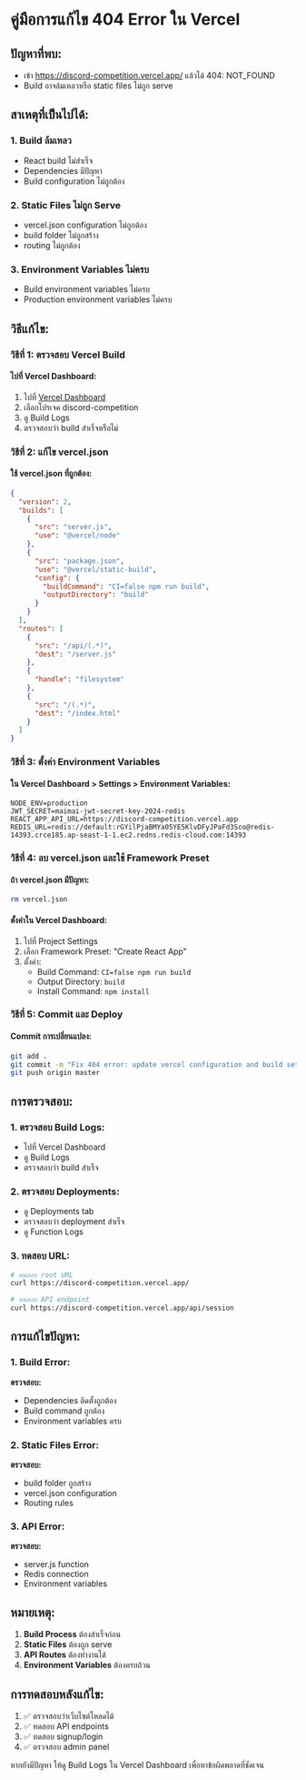 # คู่มือการแก้ไข 404 Error ใน Vercel

## ปัญหาที่พบ:
- เข้า https://discord-competition.vercel.app/ แล้วได้ 404: NOT_FOUND
- Build อาจล้มเหลวหรือ static files ไม่ถูก serve

## สาเหตุที่เป็นไปได้:

### 1. **Build ล้มเหลว**
- React build ไม่สำเร็จ
- Dependencies มีปัญหา
- Build configuration ไม่ถูกต้อง

### 2. **Static Files ไม่ถูก Serve**
- vercel.json configuration ไม่ถูกต้อง
- build folder ไม่ถูกสร้าง
- routing ไม่ถูกต้อง

### 3. **Environment Variables ไม่ครบ**
- Build environment variables ไม่ครบ
- Production environment variables ไม่ครบ

## วิธีแก้ไข:

### วิธีที่ 1: ตรวจสอบ Vercel Build

#### ไปที่ Vercel Dashboard:
1. ไปที่ [Vercel Dashboard](https://vercel.com/dashboard)
2. เลือกโปรเจค discord-competition
3. ดู Build Logs
4. ตรวจสอบว่า build สำเร็จหรือไม่

### วิธีที่ 2: แก้ไข vercel.json

#### ใช้ vercel.json ที่ถูกต้อง:
```json
{
  "version": 2,
  "builds": [
    {
      "src": "server.js",
      "use": "@vercel/node"
    },
    {
      "src": "package.json",
      "use": "@vercel/static-build",
      "config": {
        "buildCommand": "CI=false npm run build",
        "outputDirectory": "build"
      }
    }
  ],
  "routes": [
    {
      "src": "/api/(.*)",
      "dest": "/server.js"
    },
    {
      "handle": "filesystem"
    },
    {
      "src": "/(.*)",
      "dest": "/index.html"
    }
  ]
}
```

### วิธีที่ 3: ตั้งค่า Environment Variables

#### ใน Vercel Dashboard > Settings > Environment Variables:
```
NODE_ENV=production
JWT_SECRET=maimai-jwt-secret-key-2024-redis
REACT_APP_API_URL=https://discord-competition.vercel.app
REDIS_URL=redis://default:rGYilPjaBMYa05YE5KlvDFyJPaFd3Sco@redis-14393.crce185.ap-seast-1-1.ec2.redns.redis-cloud.com:14393
```

### วิธีที่ 4: ลบ vercel.json และใช้ Framework Preset

#### ถ้า vercel.json มีปัญหา:
```bash
rm vercel.json
```

#### ตั้งค่าใน Vercel Dashboard:
1. ไปที่ Project Settings
2. เลือก Framework Preset: "Create React App"
3. ตั้งค่า:
   - Build Command: `CI=false npm run build`
   - Output Directory: `build`
   - Install Command: `npm install`

### วิธีที่ 5: Commit และ Deploy

#### Commit การเปลี่ยนแปลง:
```bash
git add .
git commit -m "Fix 404 error: update vercel configuration and build settings"
git push origin master
```

## การตรวจสอบ:

### 1. **ตรวจสอบ Build Logs:**
- ไปที่ Vercel Dashboard
- ดู Build Logs
- ตรวจสอบว่า build สำเร็จ

### 2. **ตรวจสอบ Deployments:**
- ดู Deployments tab
- ตรวจสอบว่า deployment สำเร็จ
- ดู Function Logs

### 3. **ทดสอบ URL:**
```bash
# ทดสอบ root URL
curl https://discord-competition.vercel.app/

# ทดสอบ API endpoint
curl https://discord-competition.vercel.app/api/session
```

## การแก้ไขปัญหา:

### 1. **Build Error:**
**ตรวจสอบ:**
- Dependencies ติดตั้งถูกต้อง
- Build command ถูกต้อง
- Environment variables ครบ

### 2. **Static Files Error:**
**ตรวจสอบ:**
- build folder ถูกสร้าง
- vercel.json configuration
- Routing rules

### 3. **API Error:**
**ตรวจสอบ:**
- server.js function
- Redis connection
- Environment variables

## หมายเหตุ:

1. **Build Process** ต้องสำเร็จก่อน
2. **Static Files** ต้องถูก serve
3. **API Routes** ต้องทำงานได้
4. **Environment Variables** ต้องครบถ้วน

## การทดสอบหลังแก้ไข:

1. ✅ ตรวจสอบว่าเว็บไซต์โหลดได้
2. ✅ ทดสอบ API endpoints
3. ✅ ทดสอบ signup/login
4. ✅ ตรวจสอบ admin panel

หากยังมีปัญหา ให้ดู Build Logs ใน Vercel Dashboard เพื่อหาข้อผิดพลาดที่ชัดเจน
